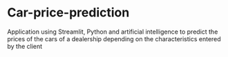 # Car-price-prediction
Application using Streamlit, Python and artificial intelligence to predict the prices of the cars of a dealership depending on the characteristics entered by the client
